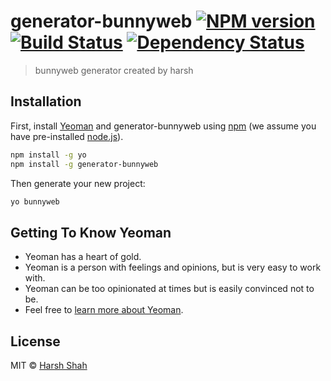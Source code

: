 # generator-bunnyweb [![NPM version][npm-image]][npm-url] [![Build Status][travis-image]][travis-url] [![Dependency Status][daviddm-image]][daviddm-url]
> bunnyweb generator created by harsh

## Installation

First, install [Yeoman](http://yeoman.io) and generator-bunnyweb using [npm](https://www.npmjs.com/) (we assume you have pre-installed [node.js](https://nodejs.org/)).

```bash
npm install -g yo
npm install -g generator-bunnyweb
```

Then generate your new project:

```bash
yo bunnyweb
```

## Getting To Know Yeoman

 * Yeoman has a heart of gold.
 * Yeoman is a person with feelings and opinions, but is very easy to work with.
 * Yeoman can be too opinionated at times but is easily convinced not to be.
 * Feel free to [learn more about Yeoman](http://yeoman.io/).

## License

MIT © [Harsh Shah](thebunnyweb.github.io)


[npm-image]: https://badge.fury.io/js/generator-bunnyweb.svg
[npm-url]: https://npmjs.org/package/generator-bunnyweb
[travis-image]: https://travis-ci.org/thebunnyweb/generator-bunnyweb.svg?branch=master
[travis-url]: https://travis-ci.org/thebunnyweb/generator-bunnyweb
[daviddm-image]: https://david-dm.org/thebunnyweb/generator-bunnyweb.svg?theme=shields.io
[daviddm-url]: https://david-dm.org/thebunnyweb/generator-bunnyweb
